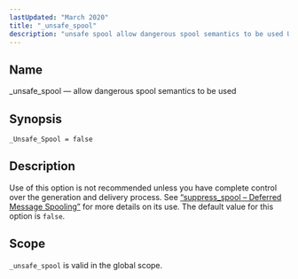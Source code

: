 ```yaml
---
lastUpdated: "March 2020"
title: "_unsafe_spool"
description: "unsafe spool allow dangerous spool semantics to be used Unsafe Spool false Use of this option is not recommended unless you have complete control over the generation and delivery process See Section 14 72 suppress spool Deferred Message Spooling for more details on its use The default value for this..."
---
```


<a name="conf.ref.unsafe_spool"></a> 
## Name

_unsafe_spool — allow dangerous spool semantics to be used

## Synopsis

`_Unsafe_Spool = false`

<a name="idp12342832"></a> 
## Description

Use of this option is not recommended unless you have complete control over the generation and delivery process. See [“suppress_spool – Deferred Message Spooling”](/momentum/3/3-reference/3-reference-modules-suppress-spool) for more details on its use. The default value for this option is `false`.

<a name="idp12345632"></a> 
## Scope

`_unsafe_spool` is valid in the global scope.